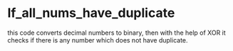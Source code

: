 # If_all_nums_have_duplicate

this code converts decimal numbers to binary,
then with the help of XOR it checks if there is 
any number which does not have duplicate.
